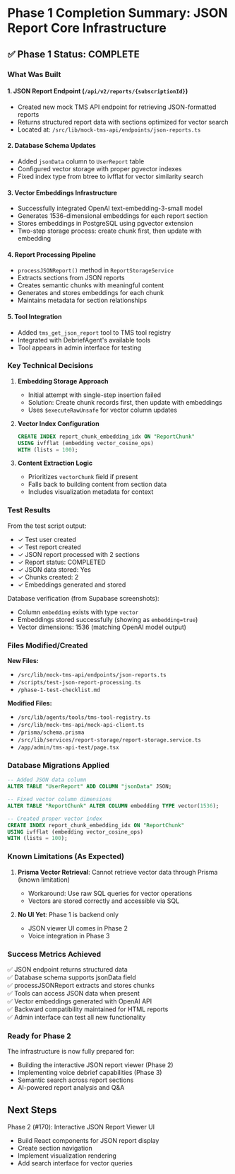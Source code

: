 # Phase 1 Completion Summary: JSON Report Core Infrastructure

## ✅ Phase 1 Status: COMPLETE

### What Was Built

#### 1. **JSON Report Endpoint** (`/api/v2/reports/{subscriptionId}`)
- Created new mock TMS API endpoint for retrieving JSON-formatted reports
- Returns structured report data with sections optimized for vector search
- Located at: `/src/lib/mock-tms-api/endpoints/json-reports.ts`

#### 2. **Database Schema Updates**
- Added `jsonData` column to `UserReport` table
- Configured vector storage with proper pgvector indexes
- Fixed index type from btree to ivfflat for vector similarity search

#### 3. **Vector Embeddings Infrastructure**
- Successfully integrated OpenAI text-embedding-3-small model
- Generates 1536-dimensional embeddings for each report section
- Stores embeddings in PostgreSQL using pgvector extension
- Two-step storage process: create chunk first, then update with embedding

#### 4. **Report Processing Pipeline**
- `processJSONReport()` method in `ReportStorageService`
- Extracts sections from JSON reports
- Creates semantic chunks with meaningful content
- Generates and stores embeddings for each chunk
- Maintains metadata for section relationships

#### 5. **Tool Integration**
- Added `tms_get_json_report` tool to TMS tool registry
- Integrated with DebriefAgent's available tools
- Tool appears in admin interface for testing

### Key Technical Decisions

1. **Embedding Storage Approach**
   - Initial attempt with single-step insertion failed
   - Solution: Create chunk records first, then update with embeddings
   - Uses `$executeRawUnsafe` for vector column updates

2. **Vector Index Configuration**
   ```sql
   CREATE INDEX report_chunk_embedding_idx ON "ReportChunk" 
   USING ivfflat (embedding vector_cosine_ops) 
   WITH (lists = 100);
   ```

3. **Content Extraction Logic**
   - Prioritizes `vectorChunk` field if present
   - Falls back to building content from section data
   - Includes visualization metadata for context

### Test Results

From the test script output:
- ✓ Test user created
- ✓ Test report created
- ✓ JSON report processed with 2 sections
- ✓ Report status: COMPLETED
- ✓ JSON data stored: Yes
- ✓ Chunks created: 2
- ✓ Embeddings generated and stored

Database verification (from Supabase screenshots):
- Column `embedding` exists with type `vector`
- Embeddings stored successfully (showing as `embedding=true`)
- Vector dimensions: 1536 (matching OpenAI model output)

### Files Modified/Created

**New Files:**
- `/src/lib/mock-tms-api/endpoints/json-reports.ts`
- `/scripts/test-json-report-processing.ts`
- `/phase-1-test-checklist.md`

**Modified Files:**
- `/src/lib/agents/tools/tms-tool-registry.ts`
- `/src/lib/mock-tms-api/mock-api-client.ts`
- `/prisma/schema.prisma`
- `/src/lib/services/report-storage/report-storage.service.ts`
- `/app/admin/tms-api-test/page.tsx`

### Database Migrations Applied

```sql
-- Added JSON data column
ALTER TABLE "UserReport" ADD COLUMN "jsonData" JSON;

-- Fixed vector column dimensions
ALTER TABLE "ReportChunk" ALTER COLUMN embedding TYPE vector(1536);

-- Created proper vector index
CREATE INDEX report_chunk_embedding_idx ON "ReportChunk" 
USING ivfflat (embedding vector_cosine_ops) 
WITH (lists = 100);
```

### Known Limitations (As Expected)

1. **Prisma Vector Retrieval**: Cannot retrieve vector data through Prisma (known limitation)
   - Workaround: Use raw SQL queries for vector operations
   - Vectors are stored correctly and accessible via SQL

2. **No UI Yet**: Phase 1 is backend only
   - JSON viewer UI comes in Phase 2
   - Voice integration in Phase 3

### Success Metrics Achieved

✅ JSON endpoint returns structured data  
✅ Database schema supports jsonData field  
✅ processJSONReport extracts and stores chunks  
✅ Tools can access JSON data when present  
✅ Vector embeddings generated with OpenAI API  
✅ Backward compatibility maintained for HTML reports  
✅ Admin interface can test all new functionality  

### Ready for Phase 2

The infrastructure is now fully prepared for:
- Building the interactive JSON report viewer (Phase 2)
- Implementing voice debrief capabilities (Phase 3)
- Semantic search across report sections
- AI-powered report analysis and Q&A

## Next Steps

Phase 2 (#170): Interactive JSON Report Viewer UI
- Build React components for JSON report display
- Create section navigation
- Implement visualization rendering
- Add search interface for vector queries